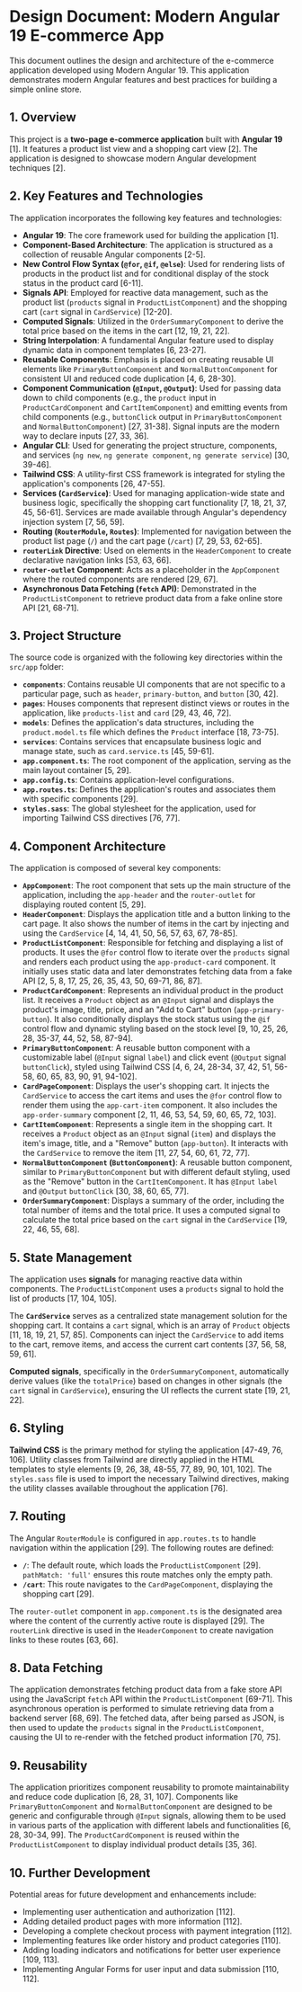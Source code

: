 # Design Document: Modern Angular 19 E-commerce App

This document outlines the design and architecture of the e-commerce application developed using Modern Angular 19. This application demonstrates modern Angular features and best practices for building a simple online store.

## 1. Overview

This project is a **two-page e-commerce application** built with **Angular 19** [1]. It features a product list view and a shopping cart view [2]. The application is designed to showcase modern Angular development techniques [2].

## 2. Key Features and Technologies

The application incorporates the following key features and technologies:

*   **Angular 19**: The core framework used for building the application [1].
*   **Component-Based Architecture**: The application is structured as a collection of reusable Angular components [2-5].
*   **New Control Flow Syntax (`@for`, `@if`, `@else`)**: Used for rendering lists of products in the product list and for conditional display of the stock status in the product card [6-11].
*   **Signals API**: Employed for reactive data management, such as the product list (`products` signal in `ProductListComponent`) and the shopping cart (`cart` signal in `CardService`) [12-20].
*   **Computed Signals**: Utilized in the `OrderSummaryComponent` to derive the total price based on the items in the cart [12, 19, 21, 22].
*   **String Interpolation**: A fundamental Angular feature used to display dynamic data in component templates [6, 23-27].
*   **Reusable Components**: Emphasis is placed on creating reusable UI elements like `PrimaryButtonComponent` and `NormalButtonComponent` for consistent UI and reduced code duplication [4, 6, 28-30].
*   **Component Communication (`@Input`, `@Output`)**: Used for passing data down to child components (e.g., the `product` input in `ProductCardComponent` and `CartItemComponent`) and emitting events from child components (e.g., `buttonClick` output in `PrimaryButtonComponent` and `NormalButtonComponent`) [27, 31-38]. Signal inputs are the modern way to declare inputs [27, 33, 36].
*   **Angular CLI**: Used for generating the project structure, components, and services (`ng new`, `ng generate component`, `ng generate service`) [30, 39-46].
*   **Tailwind CSS**: A utility-first CSS framework is integrated for styling the application's components [26, 47-55].
*   **Services (`CardService`)**: Used for managing application-wide state and business logic, specifically the shopping cart functionality [7, 18, 21, 37, 45, 56-61]. Services are made available through Angular's dependency injection system [7, 56, 59].
*   **Routing (`RouterModule`, `Routes`)**: Implemented for navigation between the product list page (`/`) and the cart page (`/cart`) [7, 29, 53, 62-65].
*   **`routerLink` Directive**: Used on elements in the `HeaderComponent` to create declarative navigation links [53, 63, 66].
*   **`router-outlet` Component**: Acts as a placeholder in the `AppComponent` where the routed components are rendered [29, 67].
*   **Asynchronous Data Fetching (`fetch` API)**: Demonstrated in the `ProductListComponent` to retrieve product data from a fake online store API [21, 68-71].

## 3. Project Structure

The source code is organized with the following key directories within the `src/app` folder:

*   **`components`**: Contains reusable UI components that are not specific to a particular page, such as `header`, `primary-button`, and `button` [30, 42].
*   **`pages`**: Houses components that represent distinct views or routes in the application, like `products-list` and `card` [29, 43, 46, 72].
*   **`models`**: Defines the application's data structures, including the `product.model.ts` file which defines the `Product` interface [18, 73-75].
*   **`services`**: Contains services that encapsulate business logic and manage state, such as `card.service.ts` [45, 59-61].
*   **`app.component.ts`**: The root component of the application, serving as the main layout container [5, 29].
*   **`app.config.ts`**: Contains application-level configurations.
*   **`app.routes.ts`**: Defines the application's routes and associates them with specific components [29].
*   **`styles.sass`**: The global stylesheet for the application, used for importing Tailwind CSS directives [76, 77].

## 4. Component Architecture

The application is composed of several key components:

*   **`AppComponent`**: The root component that sets up the main structure of the application, including the `app-header` and the `router-outlet` for displaying routed content [5, 29].
*   **`HeaderComponent`**: Displays the application title and a button linking to the cart page. It also shows the number of items in the cart by injecting and using the `CardService` [4, 14, 41, 50, 56, 57, 63, 67, 78-85].
*   **`ProductListComponent`**: Responsible for fetching and displaying a list of products. It uses the `@for` control flow to iterate over the `products` signal and renders each product using the `app-product-card` component. It initially uses static data and later demonstrates fetching data from a fake API [2, 5, 8, 17, 25, 26, 35, 43, 50, 69-71, 86, 87].
*   **`ProductCardComponent`**: Represents an individual product in the product list. It receives a `Product` object as an `@Input` signal and displays the product's image, title, price, and an "Add to Cart" button (`app-primary-button`). It also conditionally displays the stock status using the `@if` control flow and dynamic styling based on the stock level [9, 10, 25, 26, 28, 35-37, 44, 52, 58, 87-94].
*   **`PrimaryButtonComponent`**: A reusable button component with a customizable label (`@Input` signal `label`) and click event (`@Output` signal `buttonClick`), styled using Tailwind CSS [4, 6, 24, 28-34, 37, 42, 51, 56-58, 60, 65, 83, 90, 91, 94-102].
*   **`CardPageComponent`**: Displays the user's shopping cart. It injects the `CardService` to access the cart items and uses the `@for` control flow to render them using the `app-cart-item` component. It also includes the `app-order-summary` component [2, 11, 46, 53, 54, 59, 60, 65, 72, 103].
*   **`CartItemComponent`**: Represents a single item in the shopping cart. It receives a `Product` object as an `@Input` signal (`item`) and displays the item's image, title, and a "Remove" button (`app-button`). It interacts with the `CardService` to remove the item [11, 27, 54, 60, 61, 72, 77].
*   **`NormalButtonComponent` (`ButtonComponent`)**: A reusable button component, similar to `PrimaryButtonComponent` but with different default styling, used as the "Remove" button in the `CartItemComponent`. It has `@Input` `label` and `@Output` `buttonClick` [30, 38, 60, 65, 77].
*   **`OrderSummaryComponent`**: Displays a summary of the order, including the total number of items and the total price. It uses a computed signal to calculate the total price based on the `cart` signal in the `CardService` [19, 22, 46, 55, 68].

## 5. State Management

The application uses **signals** for managing reactive data within components. The `ProductListComponent` uses a `products` signal to hold the list of products [17, 104, 105].

The **`CardService`** serves as a centralized state management solution for the shopping cart. It contains a `cart` signal, which is an array of `Product` objects [11, 18, 19, 21, 57, 85]. Components can inject the `CardService` to add items to the cart, remove items, and access the current cart contents [37, 56, 58, 59, 61].

**Computed signals**, specifically in the `OrderSummaryComponent`, automatically derive values (like the `totalPrice`) based on changes in other signals (the `cart` signal in `CardService`), ensuring the UI reflects the current state [19, 21, 22].

## 6. Styling

**Tailwind CSS** is the primary method for styling the application [47-49, 76, 106]. Utility classes from Tailwind are directly applied in the HTML templates to style elements [9, 26, 38, 48-55, 77, 89, 90, 101, 102]. The `styles.sass` file is used to import the necessary Tailwind directives, making the utility classes available throughout the application [76].

## 7. Routing

The Angular `RouterModule` is configured in `app.routes.ts` to handle navigation within the application [29]. The following routes are defined:

*   **`/`**: The default route, which loads the `ProductListComponent` [29]. `pathMatch: 'full'` ensures this route matches only the empty path.
*   **`/cart`**: This route navigates to the `CardPageComponent`, displaying the shopping cart [29].

The `router-outlet` component in `app.component.ts` is the designated area where the content of the currently active route is displayed [29]. The `routerLink` directive is used in the `HeaderComponent` to create navigation links to these routes [63, 66].

## 8. Data Fetching

The application demonstrates fetching product data from a fake store API using the JavaScript `fetch` API within the `ProductListComponent` [69-71]. This asynchronous operation is performed to simulate retrieving data from a backend server [68, 69]. The fetched data, after being parsed as JSON, is then used to update the `products` signal in the `ProductListComponent`, causing the UI to re-render with the fetched product information [70, 75].

## 9. Reusability

The application prioritizes component reusability to promote maintainability and reduce code duplication [6, 28, 31, 107]. Components like `PrimaryButtonComponent` and `NormalButtonComponent` are designed to be generic and configurable through `@Input` signals, allowing them to be used in various parts of the application with different labels and functionalities [6, 28, 30-34, 99]. The `ProductCardComponent` is reused within the `ProductListComponent` to display individual product details [35, 36].

## 10. Further Development

Potential areas for future development and enhancements include:

*   Implementing user authentication and authorization [112].
*   Adding detailed product pages with more information [112].
*   Developing a complete checkout process with payment integration [112].
*   Implementing features like order history and product categories [110].
*   Adding loading indicators and notifications for better user experience [109, 113].
*   Implementing Angular Forms for user input and data submission [110, 112].
